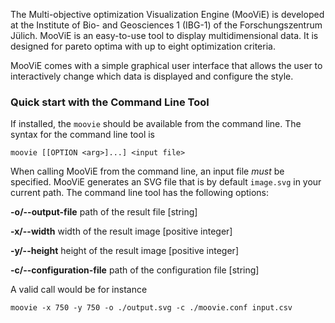 The Multi-objective optimization Visualization Engine (MooViE) is developed at
the Institute of Bio- and Geosciences 1 (IBG-1) of the Forschungszentrum Jülich. MooViE
is an easy-to-use tool to display multidimensional data. It is designed for
pareto optima with up to eight optimization criteria.

MooViE comes with a simple graphical user interface that allows the user to interactively
change which data is displayed and configure the style.

### Quick start with the Command Line Tool
If installed, the `moovie` should be available from the command line. The syntax for
the command line tool is
```shell
moovie [[OPTION <arg>]...] <input file>
```
When calling MooViE from the command line, an input file _must_ be specified. MooViE
generates an SVG file that is by default `image.svg` in your current path. The command
line tool has the following options:

**-o/\-\-output-file** path of the result file [string]

**-x/\-\-width** width of the result image [positive integer]

**-y/\-\-height** height of the result image [positive integer]

**-c/\-\-configuration-file** path of the configuration file [string]

A valid call would be for instance
```shell
moovie -x 750 -y 750 -o ./output.svg -c ./moovie.conf input.csv
```
